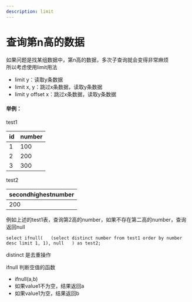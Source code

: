 ```yaml
---
description: limit
---
```


# 查询第n高的数据

如果问题是找某组数据中，第n高的数据，多次子查询就会变得非常麻烦  
所以考虑使用limit用法

* limit y：读取y条数据
* limit x, y：跳过x条数据，读取y条数据
* limit y offset x：跳过x条数据，读取y条数据

#### 举例：

test1

| id | number |
| :--- | :--- |
| 1 | 100 |
| 2 | 200 |
| 3 | 300 |

test2

| secondhighestnumber |
| :--- |
| 200 |

例如上述的test1表，查询第2高的number，如果不存在第二高的number，查询返回null

`select ifnull(  
    (select distinct number from test1 order by number desc limit 1, 1), null  
) as test2;`

distinct 是去重操作

ifnull 判断空值的函数

* ifnull\(a,b\)
* 如果value1不为空，结果返回a
* 如果value1为空，结果返回b

